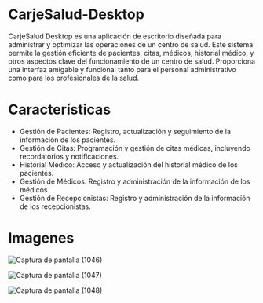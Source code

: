 # CarjeSalud-Desktop
CarjeSalud Desktop es una aplicación de escritorio diseñada para administrar y optimizar las operaciones de un centro de salud. Este sistema permite la gestión eficiente de pacientes, citas, médicos, historial médico, y otros aspectos clave del funcionamiento de un centro de salud. Proporciona una interfaz amigable y funcional tanto para el personal administrativo como para los profesionales de la salud. 

# Características

- Gestión de Pacientes: Registro, actualización y seguimiento de la información de los pacientes.
- Gestión de Citas: Programación y gestión de citas médicas, incluyendo recordatorios y notificaciones.
- Historial Médico: Acceso y actualización del historial médico de los pacientes.
- Gestión de Médicos: Registro y administración de la información de los médicos.
- Gestión de Recepcionistas: Registro y administración de la información de los recepcionistas.

# Imagenes
![Captura de pantalla (1046)](https://github.com/Jesus-Castro10/CarjeSalud-Desktop/assets/148921370/8e9c0be1-cba2-4e6b-b5b6-0574fab5d0ec)

![Captura de pantalla (1047)](https://github.com/Jesus-Castro10/CarjeSalud-Desktop/assets/148921370/f0ed57ec-bf69-456f-b72d-ae0e0af1fa07)

![Captura de pantalla (1048)](https://github.com/Jesus-Castro10/CarjeSalud-Desktop/assets/148921370/ce87f050-49c8-4f31-be37-72bfdb131d0b)


